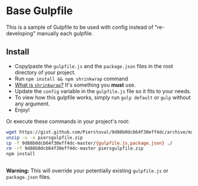 # Base Gulpfile

This is a sample of Gulpfile to be used with config instead of "re-developing" manually each gulpfile.

## Install

* Copy/paste the `gulpfile.js` and the `package.json` files in the root directory of your project.
* Run `npm install && npm shrinkwrap` command
 * [What is `shrinkwrap`?](https://docs.npmjs.com/cli/shrinkwrap)
   It's something you **must** use.
* Update the `config` variable in the `gulpfile.js` file so it fits to your needs.
* To view how this gulpfile works, simply run `gulp default` or `gulp` without any argument.
* Enjoy!

Or execute these commands in your project's root:

```bash
wget https://gist.github.com/Pierstoval/9d88b0dcb64f30eff4dc/archive/master.zip -O piersgulpfile.zip
unzip -u -o piersgulpfile.zip
cp -f 9d88b0dcb64f30eff4dc-master/{gulpfile.js,package.json} ./
rm -rf 9d88b0dcb64f30eff4dc-master piersgulpfile.zip
npm install
 
```

**Warning:** This will override your potentially existing `gulpfile.js` or `package.json` files.
